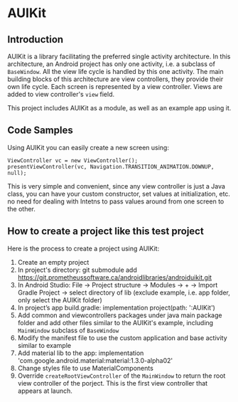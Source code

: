 # AUIKit

## Introduction

AUIKit is a library facilitating the preferred single activity architecture. In this architecture, an Android project has only one activity, i.e. a subclass of `BaseWindow`. All the view life cycle is handled by this one activity. The main building blocks of this architecture are view controllers, they provide their own life cycle. Each screen is represented by a view controller. Views are added to view controller's `view` field. 

This project includes AUIKit as a module, as well as an example app using it. 

## Code Samples

Using AUIKit you can easily create a new screen using:
```
ViewController vc = new ViewController();
presentViewController(vc, Navigation.TRANSITION_ANIMATION.DOWNUP, null);
```
This is very simple and convenient, since any view controller is just a Java class, you can have your custom constructor, set values at initialization, etc. no need for dealing with Intetns to pass values around from one screen to the other. 

## How to create a project like this test project

Here is the process to create a project using AUIKit:

1. Create an empty project
2. In project's directory: git submodule add https://git.prometheussoftware.ca/androidlibraries/androiduikit.git
3. In Android Studio: File -> Project structure -> Modules -> + -> Import Gradle Project -> select directory of lib (exclude example, i.e. app folder, only select the AUIKit folder) 
4. In project’s app build.gradle: implementation project(path: ':AUIKit')
5. Add common and viewcontrollers packages under java main package folder and add other files similar to the AUIKit's example, including `MainWindow` subclass of `BaseWindow`
6. Modify the manifest file to use the custom application and base activity similar to example
7. Add material lib to the app: implementation 'com.google.android.material:material:1.3.0-alpha02'
8. Change styles file to use MaterialComponents
9. Override `createRootViewController` of the `MainWindow` to return the root view controller of the porject. This is the first view controller that appears at launch.
